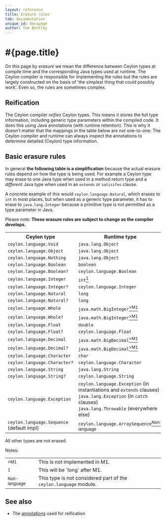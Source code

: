 ```yaml
---
layout: reference
title: Erasure rules
tab: documentation
unique_id: docspage
author: Tom Bentley
---
```


# #{page.title}

On this page by *erasure* we mean the difference between Ceylon types at 
compile time and the corresponding Java types used at runtime. The Ceylon 
compiler is responsible for implementing the rules but the rules are
largely constructed on the basis of 'the simplest thing that could possibly 
work'. Even so, the rules are sometimes complex.

## Reification

The Ceylon compiler *reifies* Ceylon types. This means it stores 
the full type information, including generic type parameters within the 
compiled code. It does this using Java annotations 
(with runtime retention). This is why it doesn't matter that the 
mappings in the table below are not one-to-one: The Ceylon compiler and runtime 
can always inspect the annotations to determine detailed (Ceylon) type 
information.

## Basic erasure rules

In general **the following table is a simplification** because the actual 
erasure rules depend on how the type is being used. For example a 
Ceylon type may erase to one Java type when used in a method return type 
and a *different* Java type when used in an `extends` or `satisifes` clause. 

A concrete example of this would `ceylon.language.Natural`, which erases to 
`int` in most places, but when used as a generic type parameter, it
has to erase to `java.lang.Integer` because a primitive type is not 
permitted as a type parameter in Java.

Please note: **These erasure rules are subject to change as the compiler develops.**

<table>
  <tbody>
    <tr>
      <th>Ceylon type</th>
      <th>Runtime type</th>
    </tr>
    <tr>
      <td><code>ceylon.language.Void</code></td>
      <td><code>java.lang.Object</code></td>
    </tr>
    <tr>
      <td><code>ceylon.language.Object</code></td>
      <td><code>java.lang.Object</code></td>
    </tr>
    <tr>
      <td><code>ceylon.language.Nothing</code></td>
      <td><code>java.lang.Object</code></td>
    </tr>
    <tr>
      <td><code>ceylon.language.Boolean</code></td>
      <td><code>boolean</code></td>
    </tr>
    <tr>
      <td><code>ceylon.language.Boolean?</code></td>
      <td><code>ceylon.language.Boolean</code></td>
    </tr>
    <tr>
      <td><code>ceylon.language.Integer</code></td>
      <td><code>int</code><a href="#note1"><sup>1</sup></a></td>
    </tr>
    <tr>
      <td><code>ceylon.language.Integer?</code></td>
      <td><code>ceylon.language.Integer</code></td>
    </tr>
    <tr>
      <td><code>ceylon.language.Natural</code></td>
      <td><code>long</code></td>
    </tr>
    <tr>
      <td><code>ceylon.language.Natural?</code></td>
      <td><code>long</code></td>
    </tr>
    <tr>
      <td><code>ceylon.language.Whole</code></td>
      <td><code>java.math.BigInteger</code><a href="#noteM1"><sup>&gt;M1</sup></a></td>
    </tr>
    <tr>
      <td><code>ceylon.language.Whole?</code></td>
      <td><code>java.math.BigInteger</code><a href="#noteM1"><sup>&gt;M1</sup></a></td>
    </tr>
    <tr>
      <td><code>ceylon.language.Float</code></td>
      <td><code>double</code></td>
    </tr>
    <tr>
      <td><code>ceylon.language.Float?</code></td>
      <td><code>ceylon.language.Float</code></td>
    </tr>
    <tr>
      <td><code>ceylon.language.Decimal</code></td>
      <td><code>java.math.BigDecimal</code><a href="#noteM1"><sup>&gt;M1</sup></a></td>
    </tr>
    <tr>
      <td><code>ceylon.language.Decimal?</code></td>
      <td><code>java.math.BigDecimal</code><a href="#noteM1"><sup>&gt;M1</sup></a></td>
    </tr>
    <tr>
      <td><code>ceylon.language.Character</code></td>
      <td><code>char</code></td>
    </tr>
    <tr>
      <td><code>ceylon.language.Character?</code></td>
      <td><code>ceylon.language.Character</code></td>
    </tr>
    <tr>
      <td><code>ceylon.language.String</code></td>
      <td><code>java.lang.String</code></td>
    </tr>
    <tr>
      <td><code>ceylon.language.String?</code></td>
      <td><code>ceylon.language.String</code></td>
    </tr>
    <tr>
      <td><code>ceylon.language.Exception</code></td>
      <td><code>ceylon.language.Exception</code> (in instantiations and <code>extends</code> clauses)<br/>
      <code>java.lang.Exception</code> (in <code>catch</code> clauses)<br/>
      <code>java.lang.Throwable</code> (everywhere else)</td>
    </tr>
    <tr>
      <td><code>ceylon.language.Sequence</code> (default impl)</td>
      <td><code>ceylon.language.ArraySequence</code><a href="#noteNonLang"><sup>Non-language</sup></a></td>
    </tr>
  </tbody>
</table>

All other types are not erased.

Notes:
<table>
  <tbody>
    <tr>
      <td><a name="noteM1"><sup>&gt;M1</sup></a></td>
      <td>This is not implemented in M1.</td>
    </tr>
    <tr>
      <td><a name="note1"><sup>1</sup></a></td>
      <td>This will be `long` after M1.</td>
    </tr>
    <tr>
      <td><a name="noteNonLang"><sup>Non-language</sup></a></td>
      <td>This type is not considered part of the 
      <code>ceylon.language</code> module.</td>
    </tr>
  </tbody>
</table>


## See also

* The [annotations](../annotations) used for reification

